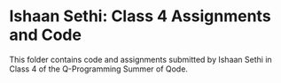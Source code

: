 # Ishaan Sethi: Class 4 Assignments and Code
This folder contains code and assignments submitted by Ishaan Sethi in Class 4 of the Q-Programming Summer of Qode.